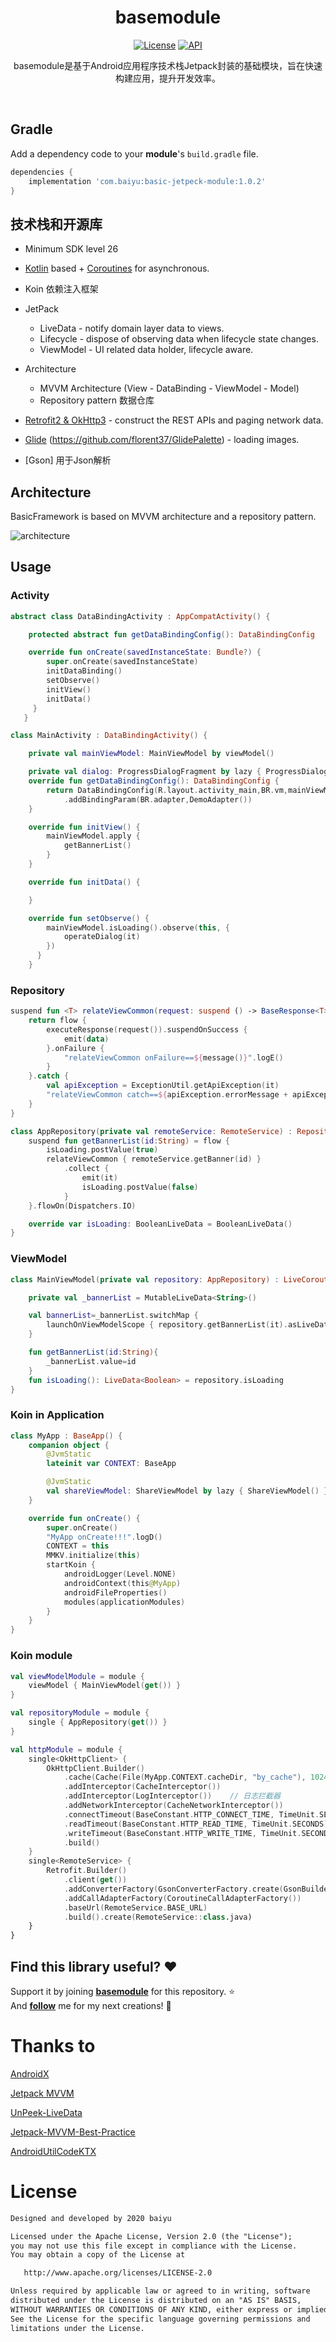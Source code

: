 <h1 align="center">basemodule</h1>

<p align="center">
  <a href="https://opensource.org/licenses/Apache-2.0"><img alt="License" src="https://img.shields.io/badge/License-Apache%202.0-blue.svg"/></a>
  <a href="https://android-arsenal.com/api?level=26"><img alt="API" src="https://img.shields.io/badge/API-26%2B-brightgreen.svg?style=flat"/></a>
</p>

<p align="center">
basemodule是基于Android应用程序技术栈Jetpack封装的基础模块，旨在快速构建应用，提升开发效率。
</p>
</br>

## Gradle
 Add a dependency code to your **module**'s `build.gradle` file.
 ```gradle
 dependencies {
     implementation 'com.baiyu:basic-jetpeck-module:1.0.2'
 }
```

## 技术栈和开源库
- Minimum SDK level 26
- [Kotlin](https://kotlinlang.org/) based + [Coroutines](https://github.com/Kotlin/kotlinx.coroutines) for asynchronous.
- Koin 依赖注入框架
- JetPack
  - LiveData - notify domain layer data to views.
  - Lifecycle - dispose of observing data when lifecycle state changes.
  - ViewModel - UI related data holder, lifecycle aware.

- Architecture
  - MVVM Architecture (View - DataBinding - ViewModel - Model)
  - Repository pattern 数据仓库
- [Retrofit2 & OkHttp3](https://github.com/square/retrofit) - construct the REST APIs and paging network data.
- [Glide](https://github.com/bumptech/glide) (https://github.com/florent37/GlidePalette) - loading images.
- [Gson] 用于Json解析



## Architecture
BasicFramework is based on MVVM architecture and a repository pattern.

![architecture](https://user-images.githubusercontent.com/24237865/77502018-f7d36000-6e9c-11ea-92b0-1097240c8689.png)

## Usage
### Activity

```kotlin
abstract class DataBindingActivity : AppCompatActivity() {

    protected abstract fun getDataBindingConfig(): DataBindingConfig

    override fun onCreate(savedInstanceState: Bundle?) {
        super.onCreate(savedInstanceState)
        initDataBinding()
        setObserve()
        initView()
        initData()
     }
   }

class MainActivity : DataBindingActivity() {

    private val mainViewModel: MainViewModel by viewModel()

    private val dialog: ProgressDialogFragment by lazy { ProgressDialogFragment() }
    override fun getDataBindingConfig(): DataBindingConfig {
        return DataBindingConfig(R.layout.activity_main,BR.vm,mainViewModel)
            .addBindingParam(BR.adapter,DemoAdapter())
    }

    override fun initView() {
        mainViewModel.apply {
            getBannerList()
        }
    }

    override fun initData() {

    }

    override fun setObserve() {
        mainViewModel.isLoading().observe(this, {
            operateDialog(it)
        })
      }
    }
```

### Repository

```kotlin
suspend fun <T> relateViewCommon(request: suspend () -> BaseResponse<T>): Flow<T> {
    return flow {
        executeResponse(request()).suspendOnSuccess {
            emit(data)
        }.onFailure {
            "relateViewCommon onFailure==${message()}".logE()
        }
    }.catch {
        val apiException = ExceptionUtil.getApiException(it)
        "relateViewCommon catch==${apiException.errorMessage + apiException.errorCode}".logE()
    }
}

class AppRepository(private val remoteService: RemoteService) : Repository {
    suspend fun getBannerList(id:String) = flow {
        isLoading.postValue(true)
        relateViewCommon { remoteService.getBanner(id) }
            .collect {
                emit(it)
                isLoading.postValue(false)
            }
    }.flowOn(Dispatchers.IO)

    override var isLoading: BooleanLiveData = BooleanLiveData()
}
```

### ViewModel

```kotlin
class MainViewModel(private val repository: AppRepository) : LiveCoroutinesViewModel() {

    private val _bannerList = MutableLiveData<String>()

    val bannerList=_bannerList.switchMap {
        launchOnViewModelScope { repository.getBannerList(it).asLiveData() }
    }

    fun getBannerList(id:String){
        _bannerList.value=id
    }
    fun isLoading(): LiveData<Boolean> = repository.isLoading
}
```

### Koin in Application

```kotlin
class MyApp : BaseApp() {
    companion object {
        @JvmStatic
        lateinit var CONTEXT: BaseApp

        @JvmStatic
        val shareViewModel: ShareViewModel by lazy { ShareViewModel() }
    }

    override fun onCreate() {
        super.onCreate()
        "MyApp onCreate!!!".logD()
        CONTEXT = this
        MMKV.initialize(this)
        startKoin {
            androidLogger(Level.NONE)
            androidContext(this@MyApp)
            androidFileProperties()
            modules(applicationModules)
        }
    }
}
```

### Koin module

```kotlin
val viewModelModule = module {
    viewModel { MainViewModel(get()) }
}

val repositoryModule = module {
    single { AppRepository(get()) }
}

val httpModule = module {
    single<OkHttpClient> {
        OkHttpClient.Builder()
            .cache(Cache(File(MyApp.CONTEXT.cacheDir, "by_cache"), 1024 * 1024 * 256L))
            .addInterceptor(CacheInterceptor())
            .addInterceptor(LogInterceptor())    // 日志拦截器
            .addNetworkInterceptor(CacheNetworkInterceptor())
            .connectTimeout(BaseConstant.HTTP_CONNECT_TIME, TimeUnit.SECONDS)
            .readTimeout(BaseConstant.HTTP_READ_TIME, TimeUnit.SECONDS)
            .writeTimeout(BaseConstant.HTTP_WRITE_TIME, TimeUnit.SECONDS)
            .build()
    }
    single<RemoteService> {
        Retrofit.Builder()
            .client(get())
            .addConverterFactory(GsonConverterFactory.create(GsonBuilder().create()))
            .addCallAdapterFactory(CoroutineCallAdapterFactory())
            .baseUrl(RemoteService.BASE_URL)
            .build().create(RemoteService::class.java)
    }
}
```
## Find this library useful? :heart:
Support it by joining __[basemodule](https://github.com/by8023hxy/basemodule)__ for this repository. :star: <br>
And __[follow](https://github.com/by8023hxy)__ me for my next creations! 🤩

# Thanks to

[AndroidX](https://developer.android.google.cn/jetpack/androidx)

[Jetpack MVVM](https://developer.android.google.cn/jetpack/)

[UnPeek-LiveData](https://github.com/KunMinX/UnPeek-LiveData)

[Jetpack-MVVM-Best-Practice](https://github.com/KunMinX/Jetpack-MVVM-Best-Practice)

[AndroidUtilCodeKTX](https://github.com/lulululbj/AndroidUtilCodeKTX)

# License
```xml
Designed and developed by 2020 baiyu

Licensed under the Apache License, Version 2.0 (the "License");
you may not use this file except in compliance with the License.
You may obtain a copy of the License at

   http://www.apache.org/licenses/LICENSE-2.0

Unless required by applicable law or agreed to in writing, software
distributed under the License is distributed on an "AS IS" BASIS,
WITHOUT WARRANTIES OR CONDITIONS OF ANY KIND, either express or implied.
See the License for the specific language governing permissions and
limitations under the License.
```
